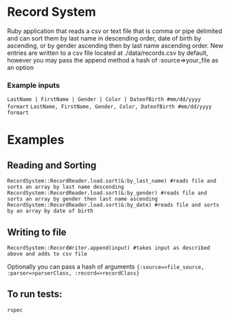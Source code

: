 # Record System 

Ruby application that reads a csv or text file that is comma or pipe delimited and can sort them by last name in descending order, date of birth by ascending, or by gender ascending then by last name ascending order.  New entries are written to a csv file located at ./data/records.csv by default, however you may pass the append method a hash of :source=>your_file as an option

### Example inputs 
``` LastName | FirstName | Gender | Color | DateofBirth #mm/dd/yyyy formart ```
``` LastName, FirstName, Gender, Color, DateofBirth #mm/dd/yyyy formart ```

# Examples 

## Reading and Sorting 
``` RecordSystem::RecordReader.load.sort(&:by_last_name) #reads file and sorts an array by last name descending ```
``` RecordSystem::RecordReader.load.sort(&:by_gender) #reads file and sorts an array by gender then last name ascending ```
``` RecordSystem::RecordReader.load.sort(&:by_date) #reads file and sorts by an array by date of birth ```

## Writing to file

``` RecordSystem::RecordWriter.append(input) #takes input as described above and adds to csv file ``` 

Optionally you can pass a hash of arguments ``` {:source=>file_source, :parser=>parserClass, :record=>recordClass} ```

## To run tests:
 
``` rspec ```